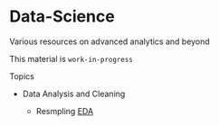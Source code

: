 # Data-Science
Various resources on advanced analytics and beyond

This material is `work-in-progress`

Topics

- Data Analysis and Cleaning

    - Resmpling [EDA](EDA_Template.ipynb)
